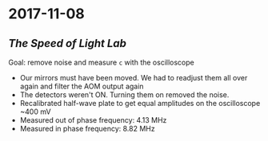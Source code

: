 # 2017-11-08

## _The Speed of Light Lab_

Goal: remove noise and measure `c` with the oscilloscope

- Our mirrors must have been moved. We had to readjust them all over again and
  filter the AOM output again
- The detectors weren't ON. Turning them on removed the noise.
- Recalibrated half-wave plate to get equal amplitudes on the oscilloscope
  ~400 mV
- Measured out of phase frequency: 4.13 MHz
- Measured in phase frequency: 8.82 MHz
